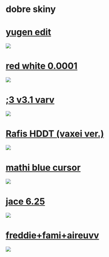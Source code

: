 
# dobre skiny

# [yugen edit](https://drive.google.com/file/d/1VgUjWOwSV3QExTXN4KJI1CD7VnGylgHr/view?usp=sharing)
![](https://osu.ppy.sh/ss/15735508/e7ed)

# [red white 0.0001](https://drive.google.com/file/d/1X-HJA_SjFXIVZYmx-olr0OOiG0MNuSD7/view?usp=sharing)
![](https://osu.ppy.sh/ss/15666220/4fc6)

# [;3 v3.1 varv](https://drive.google.com/file/d/1K7omAMcn2APJw_WceY3yFrsVhceAtpUX/view?usp=sharing)
![](https://osu.ppy.sh/ss/15545627/452d)

# [Rafis HDDT (vaxei ver.)](https://drive.google.com/file/d/1Hayj5KrUDR_pFvbh-f6L6S8qoNF0pJQz/view?usp=sharing)
![](https://osu.ppy.sh/ss/15545695/4846)

# [mathi blue cursor](https://drive.google.com/file/d/1MNwc9Yo_0OplZJgPAfACYoMEUAEp5giR/view?usp=sharing)
![](https://osu.ppy.sh/ss/15545683/8a5e)

# [jace 6.25](https://drive.google.com/file/d/1ZOiOtz1AS_4fDdkCo-3fCagU5PEyRRfF/view?usp=sharing)
![](https://osu.ppy.sh/ss/15545666/e39b)

# [freddie+fami+aireuvv](https://drive.google.com/file/d/1GN2j_rlv5UxevVQgv5lybVeGTFYyGQvu/view?usp=sharing)
![](https://osu.ppy.sh/ss/15545654/eac1)
